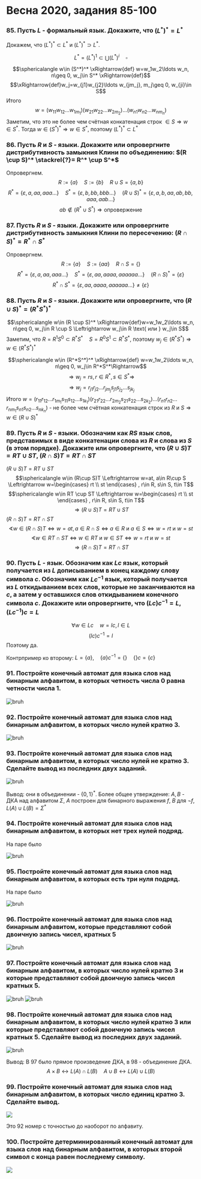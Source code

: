 # Весна 2020, задания 85-100

### 85. Пусть $L$ - формальный язык. Докажите, что $(L^*)^*=L^*$

Докажем, что $(L^*)^*\subset L^*$ и $(L^*)^*\supset L^*$.

$$L^*=(L^*)^1\subset \bigcup (L^*)^i \quad \square$$

$$\sphericalangle w\in (S^*)^* \xRightarrow{def} w=w_1w_2\ldots w_n, n\geq 0, w_j\in S^* \xRightarrow{def}$$
$$\xRightarrow{def}w_j=w_{j1}w_{j2}\ldots w_{jm_j}, m_j\geq 0, w_{ji}\in S$$
Итого
$$w=(w_{11}w_{12}\ldots w_{1m_1})(w_{21}w_{22}\ldots w_{2m_2})\ldots (w_{n1}w_{n2}\ldots w_{nm_n})$$
Заметим, что это не более чем счётная конкатенация строк $\in S \Rightarrow w\in S^*$. Тогда $w\in (S^*)^*\Rightarrow w\in S^*$, поэтому $(L^*)^*\subset L^*$

### 86. Пусть $R$ и $S$ - языки. Докажите или опровергните дистрибутивность замыкния Клини по объединению: $(R \cup S)^* \stackrel{?}= R^* \cup S^*$

Опровергнем.
$$R:=\{a\} \quad S:=\{b\} \quad R\cup S = \{a, b\}$$
$$R^*=\{\varepsilon, a, aa, aaa\ldots \} \quad S^*=\{\varepsilon, b, bb, bbb\ldots\} \quad (R \cup S)^*=\{\varepsilon, a, b, aa, ab, bb, aaa, aab \ldots\}$$
$$ab\not\in (R^* \cup S^*) \Rightarrow \text{опровержение}$$


### 87. Пусть $R$ и $S$ - языки. Докажите или опровергните дистрибутивность замыкния Клини по пересечению: $(R \cap S)^* = R^* \cap S^*$

Опровергнем.
$$R:=\{a\} \quad S:=\{aa\} \quad R\cap S = \{\}$$
$$R^*=\{\varepsilon, a, aa, aaa\ldots \} \quad S^*=\{\varepsilon, aa, aaaa, aaaaaa\ldots\} \quad (R \cap S)^*=\{\varepsilon\}$$
$$R^* \cap S^*=\{\varepsilon, aa, aaaa, aaaaaa\ldots\}\not=\{\varepsilon\}$$


### 88. Пусть $R$ и $S$ - языки. Докажите или опровергните, что $(R \cup S)^* = (R^*S^*)^*$

$$\sphericalangle w\in (R \cup S)^* \xRightarrow{def}w=w_1w_2\ldots w_n, n\geq 0, w_j\in R \cup S \Leftrightarrow w_j\in R \text{ или } w_j\in S$$
Заметим, что $R=R^1S^0\subset R^*S^* \quad S=R^0S^1 \subset R^*S^*$, поэтому $w_j\in (R^*S^*) \Rightarrow w\in (R^*S^*)^*$

$$\sphericalangle w\in (R^*S^*)^* \xRightarrow{def} w=w_1w_2\ldots w_n, n\geq 0, w_j\in R^*S^*\Rightarrow$$
$$\Rightarrow w_j=rs, r\in R^*, s\in S^* \Rightarrow$$
$$\Rightarrow w_j=r_{j1}r_{j2}\ldots r_{jm_j}s_{j1}s_{j_2}\ldots s_{jk_j}$$ 
Итого $w=(r_{11}r_{12}\ldots r_{1m_1}s_{11}s_{12}\ldots s_{1k_1})(r_{21}r_{22}\ldots r_{2m_2}s_{21}s_{22}\ldots s_{2k_2})\ldots(r_{n1}r_{n2}\ldots r_{nm_1}s_{n1}s_{n2}\ldots s_{nk_n})$ - не более чем счётная конкатенация строк из $R$ и $S \Rightarrow w\in (R \cup S)^*$

### 89. Пусть $R$ и $S$ - языки. Обозначим как $RS$ язык слов, представимых в виде конкатенации слова из $R$ и слова из $S$ (в этом порядке). Докажите или опровергните, что $(R\cup S)T=RT \cup  ST$, $(R\cap S)T=RT \cap ST$
$(R\cup S)T=RT \cup  ST$
$$\sphericalangle w\in (R\cup S)T \Leftrightarrow w=at, a\in R\cup S \Leftrightarrow w=\begin{cases}
    rt \\
    st
\end{cases} , r\in R, s\in S, t\in T$$
$$\sphericalangle w\in RT \cup ST \Leftrightarrow w=\begin{cases}
    rt \\
    st
\end{cases} , r\in R, s\in S, t\in T$$
$$\Rightarrow(R\cup S)T=RT \cup  ST $$
$(R\cap S)T=RT \cap ST$
$$\sphericalangle w\in (R\cap S)T \Leftrightarrow w=at, a\in R\cap S \Leftrightarrow a\in R \text{ и } a\in S \Leftrightarrow w=rt \text{ и }w=st$$
$$\sphericalangle w\in RT \cap ST \Leftrightarrow w\in RT \text{ и } w\in ST \Leftrightarrow w = rt \text{ и } w = st$$
$$\Rightarrow (R\cap S)T=RT \cap ST$$

### 90. Пусть $L$ - язык. Обозначим как $Lc$ язык, который получается из $L$ дописыванием в конец каждому слову символа $c$. Обозначим как $Lc^{-1}$ язык, который получается из $L$ откидыванием всех слов, которые не заканчиваются на $c$, а затем у оставшихся слов откидыванием конечного символа $c$. Докажите или опровергните, что $(Lc)c^{-1}=L$, $(Lc^{-1})c=L$

$$\forall w\in Lc \quad w=lc, l\in L$$
$$(lc) c^{-1}=l$$
Поэтому да.

Контрпример ко второму: $L=\{a\}, \quad \{a\}c^{-1}=\{\} \quad \{\}c=\{c\}$

### 91. Постройте конечный автомат для языка слов над бинарным алфавитом, в которых четность числа $0$ равна четности числа $1$.

![bruh](imgs/91.dot.svg)

### 92. Постройте конечный автомат для языка слов над бинарным алфавитом, в которых число нулей кратно 3.

![bruh](imgs/92.dot.svg)

### 93. Постройте конечный автомат для языка слов над бинарным алфавитом, в которых число нулей не кратно 3. Сделайте вывод из последних двух заданий.

![bruh](imgs/93.dot.svg)

Вывод: они в объединении - $\{0, 1\}^*$. Более общее утверждение: $A, B$ - ДКА над алфавитом $\Sigma$, $A$ построен для бинарного выражения $f$, $B$ для $\neg f$, $L(A)\cup L(B) = \Sigma^*$

### 94. Постройте конечный автомат для языка слов над бинарным алфавитом, в которых нет трех нулей подряд.

На паре было

![bruh](imgs/94.dot.svg)

### 95. Постройте конечный автомат для языка слов над бинарным алфавитом, в которых есть три нуля подряд.

На паре было

![bruh](imgs/95.dot.svg)

### 96. Постройте конечный автомат для языка слов над бинарным алфавитом, которые представляют собой двоичную запись чисел, кратных 5

![bruh](imgs/96.dot.svg)

### 97. Постройте конечный автомат для языка слов над бинарным алфавитом, в которых число нулей кратно 3 и которые представляют собой двоичную запись чисел кратных 5.

![bruh](imgs/97.dot.svg)
![bruh](imgs/97v2.dot.svg)

### 98. Постройте конечный автомат для языка слов над бинарным алфавитом, в которых число нулей кратно 3 или которые представляют собой двоичную запись чисел кратных 5. Сделайте вывод из последних двух заданий.

![bruh](imgs/98v2.dot.svg)

Вывод: В 97 было прямое произведение ДКА, в 98 - объединение ДКА.
$$A\times B \leftrightarrow L(A)\cap L(B) \quad A\cup B \leftrightarrow L(A)\cup L(B)$$

### 99. Постройте конечный автомат для языка слов над бинарным алфавитом, в которых число единиц кратно 3. Сделайте вывод.

![](imgs/99.dot.svg)

Это 92 номер с точностью до наоборот по алфавиту.

### 100. Постройте детерминированный конечный автомат для языка слов над бинарным алфавитом, в которых второй символ с конца равен последнему символу.

![](imgs/100.dot.svg)